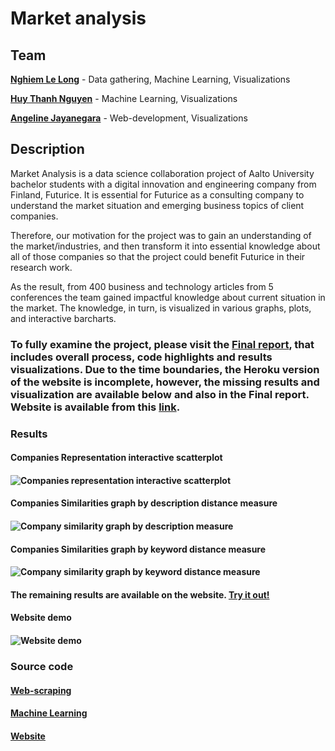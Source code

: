 # Market analysis
## Team 
[**Nghiem Le Long**](www.linkedin.com/in/le-long-nghiem/) - Data gathering, Machine Learning, Visualizations


[**Huy Thanh Nguyen**]( www.linkedin.com/in/huy-nguyen-thanh) - Machine Learning, Visualizations


[**Angeline Jayanegara**](www.linkedin.com/in/angelinejayanegara/) - Web-development, Visualizations

## Description
Market Analysis is a data science collaboration project of Aalto University bachelor students with a digital innovation and engineering company from Finland, Futurice. 
It is essential for Futurice as a consulting company to understand the market situation and emerging business topics of client companies. 


Therefore, our motivation for the project was to gain an understanding of the market/industries, and then transform it into essential knowledge about all of those companies so that the project could benefit Futurice in their research work.


As the result, from 400 business and technology articles from 5 conferences the team gained impactful knowledge about current situation in the market. The knowledge, in turn, is visualized in various graphs, plots, and interactive barcharts.


### To fully examine the project, please visit the [Final report](https://docs.google.com/document/d/1ZlW0jN_-YeFXaHFqtsxEePpSCyPvxBmePFNQE8Lc78A/edit?usp=sharing), that includes overall process, code highlights and results visualizations. Due to the time boundaries, the Heroku version of the website is incomplete, however, the missing results and visualization are available below and also in the Final report. Website is available from this [link](https://market-highlights.herokuapp.com/). 

### Results
#### Companies Representation interactive scatterplot 
#### ![Companies representation interactive scatterplot](https://j.gifs.com/yoqwYw.gif)

#### Companies Similarities graph by description distance measure
#### ![Company similarity graph by description measure](https://j.gifs.com/r8j2Ak.gif)

#### Companies Similarities graph by keyword distance measure
#### ![Company similarity graph by keyword distance measure](https://j.gifs.com/xnp6Jz.gif)

#### The remaining results are available on the website. [Try it out!](https://market-highlights.herokuapp.com/)
#### Website demo
#### ![Website demo](https://j.gifs.com/Gv1R3r.gif)




### Source code
#### [Web-scraping](https://github.com/angelineov/Data-science-project/tree/master/Webscraping)
#### [Machine Learning](https://github.com/angelineov/Data-science-project/tree/master/Machine%20Learning)
#### [Website](https://github.com/angelineov/Data-science-project/tree/master/Website)



